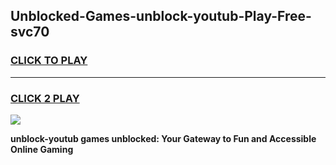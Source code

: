 
## Unblocked-Games-unblock-youtub-Play-Free-svc70
<h3>
<a href="https://premium76.site?title=unblock-youtub&ref=23A">CLICK TO PLAY</a></h3>
<hr>

<h3>
<a href="https://premium76.site?title=unblock-youtub&ref=23A">CLICK 2 PLAY</a>
  
</h3>

<a href="https://premium76.site?title=unblock-youtub&ref=23A"><img src="https://clearcache.store/games.png"></a>


**unblock-youtub games unblocked: Your Gateway to Fun and Accessible Online Gaming**
